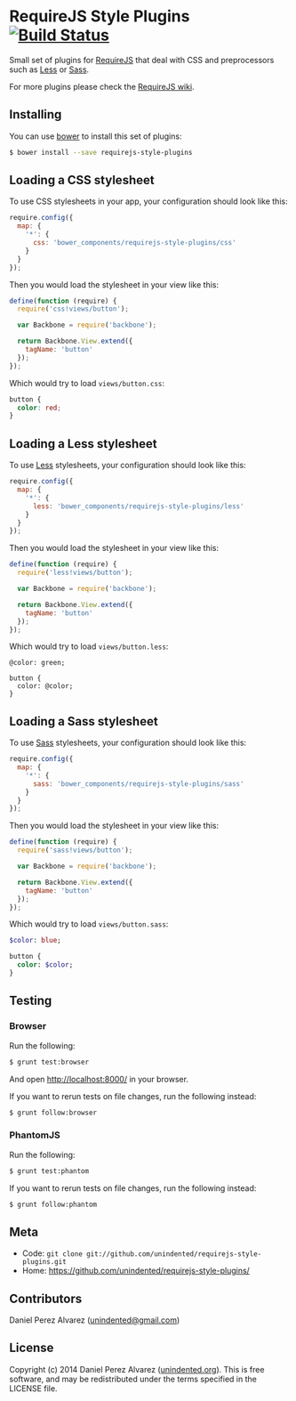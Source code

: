 # RequireJS Style Plugins [![Build Status](https://secure.travis-ci.org/unindented/requirejs-style-plugins.png)](http://travis-ci.org/unindented/requirejs-style-plugins)

Small set of plugins for [RequireJS](http://requirejs.org/) that deal with CSS and preprocessors such as [Less](http://lesscss.org/) or [Sass](http://sass-lang.com/).

For more plugins please check the [RequireJS wiki](https://github.com/jrburke/requirejs/wiki/Plugins).


## Installing

You can use [bower](http://bower.io/) to install this set of plugins:

```sh
$ bower install --save requirejs-style-plugins
```


## Loading a CSS stylesheet

To use CSS stylesheets in your app, your configuration should look like this:

```js
require.config({
  map: {
    '*': {
      css: 'bower_components/requirejs-style-plugins/css'
    }
  }
});
```

Then you would load the stylesheet in your view like this:

```js
define(function (require) {
  require('css!views/button');

  var Backbone = require('backbone');

  return Backbone.View.extend({
    tagName: 'button'
  });
});
```

Which would try to load `views/button.css`:

```css
button {
  color: red;
}
```


## Loading a Less stylesheet

To use [Less](http://lesscss.org/) stylesheets, your configuration should look like this:

```js
require.config({
  map: {
    '*': {
      less: 'bower_components/requirejs-style-plugins/less'
    }
  }
});
```

Then you would load the stylesheet in your view like this:

```js
define(function (require) {
  require('less!views/button');

  var Backbone = require('backbone');

  return Backbone.View.extend({
    tagName: 'button'
  });
});
```

Which would try to load `views/button.less`:

```less
@color: green;

button {
  color: @color;
}
```


## Loading a Sass stylesheet

To use [Sass](http://sass-lang.com/) stylesheets, your configuration should look like this:

```js
require.config({
  map: {
    '*': {
      sass: 'bower_components/requirejs-style-plugins/sass'
    }
  }
});
```

Then you would load the stylesheet in your view like this:

```js
define(function (require) {
  require('sass!views/button');

  var Backbone = require('backbone');

  return Backbone.View.extend({
    tagName: 'button'
  });
});
```

Which would try to load `views/button.sass`:

```sass
$color: blue;

button {
  color: $color;
}
```


## Testing

### Browser

Run the following:

```sh
$ grunt test:browser
```

And open <http://localhost:8000/> in your browser.

If you want to rerun tests on file changes, run the following instead:

```sh
$ grunt follow:browser
```

### PhantomJS

Run the following:

```sh
$ grunt test:phantom
```

If you want to rerun tests on file changes, run the following instead:

```sh
$ grunt follow:phantom
```


## Meta

* Code: `git clone git://github.com/unindented/requirejs-style-plugins.git`
* Home: <https://github.com/unindented/requirejs-style-plugins/>


## Contributors

Daniel Perez Alvarez ([unindented@gmail.com](mailto:unindented@gmail.com))


## License

Copyright (c) 2014 Daniel Perez Alvarez ([unindented.org](https://unindented.org/)). This is free software, and may be redistributed under the terms specified in the LICENSE file.
